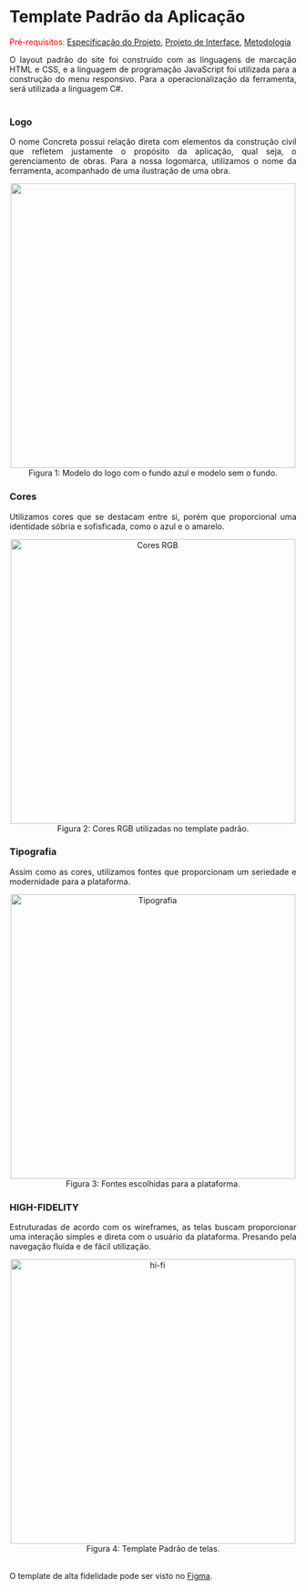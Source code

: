 # Template Padrão da Aplicação
<span style="color:red">Pré-requisitos: <a href="https://github.com/ICEI-PUC-Minas-PMV-ADS/pmv-ads-2024-2-e2-proj-int-t7-concreta/blob/main/docs/02-Especifica%C3%A7%C3%A3o%20do%20Projeto.md"> Especificação do Projeto</a></span>, <a href="https://github.com/ICEI-PUC-Minas-PMV-ADS/pmv-ads-2024-2-e2-proj-int-t7-concreta/blob/main/docs/04-Projeto%20de%20Interface.md"> Projeto de Interface</a>, <a href="https://github.com/ICEI-PUC-Minas-PMV-ADS/pmv-ads-2024-2-e2-proj-int-t7-concreta/blob/main/docs/03-Metodologia.md"> Metodologia</a>
<div align="justify">
O layout padrão do site foi construído com as linguagens de marcação HTML e CSS, e a linguagem de programação JavaScript foi utilizada para a construção do menu responsivo. Para a operacionalização da ferramenta, será utilizada a linguagem C#. 
<div>
<br>

### Logo    
<div align="justify">
O nome Concreta possui relação direta com elementos da construção civil que refletem justamente o propósito da aplicação, qual seja, o gerenciamento de obras. Para a nossa logomarca, utilizamos o nome da ferramenta, acompanhado de uma ilustração de uma obra. 
<br>

  <p align="center">
  <img src= "https://github.com/user-attachments/assets/85feebce-49c1-47f5-a312-8f3394faa0c2" width="500">
  <br>
  Figura 1: Modelo do logo com o fundo azul e modelo sem o fundo.
</p>

### Cores
Utilizamos cores que se destacam entre si, porém que proporcional uma identidade sóbria e sofisficada, como o azul e o amarelo. 
<p align="center">
  <img src="https://github.com/user-attachments/assets/db92e865-29cf-4b8d-9a67-40da92b96866" alt="Cores RGB" width="500">
  <br>
  Figura 2: Cores RGB utilizadas no template padrão.
</p>

### Tipografia
Assim como as cores, utilizamos fontes que proporcionam um seriedade e modernidade para a plataforma. 
<p align="center">
  <img src="https://github.com/user-attachments/assets/5d7a368b-1857-41cf-bfac-8bf797cf0e20" alt="Tipografia" width="500">
  <br>
  Figura 3: Fontes escolhidas para a plataforma.
</p>

### HIGH-FIDELITY 
Estruturadas de acordo com os wireframes, as telas buscam proporcionar uma interação simples e direta com o usuário da plataforma. Presando pela navegação fluída e de fácil utilização. 
<p align="center">
  <img src="https://github.com/user-attachments/assets/aa887916-384d-437b-a306-d82f823639e6" alt="hi-fi" width="500">
  <br>
  Figura 4: Template Padrão de telas.
</p>
<br>
O template de alta fidelidade pode ser visto no <a href="https://www.figma.com/design/qmgol0NwN9CYx1xjDDwo2i/Concreta?node-id=18-1147&t=883Ppxc7zJo8llUD-1">Figma</a>.

